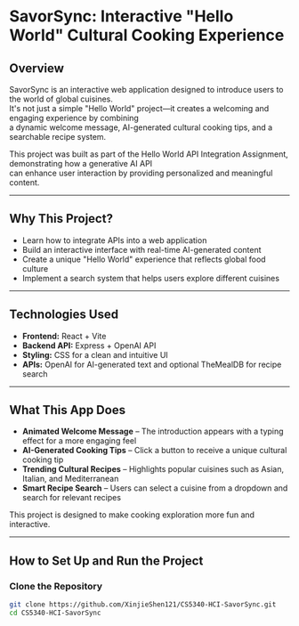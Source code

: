 # SavorSync: Interactive "Hello World" Cultural Cooking Experience

## Overview  
SavorSync is an interactive web application designed to introduce users to the world of global cuisines.  
It's not just a simple "Hello World" project—it creates a welcoming and engaging experience by combining  
a dynamic welcome message, AI-generated cultural cooking tips, and a searchable recipe system.

This project was built as part of the Hello World API Integration Assignment, demonstrating how a generative AI API  
can enhance user interaction by providing personalized and meaningful content.

---

## Why This Project?  
- Learn how to integrate APIs into a web application  
- Build an interactive interface with real-time AI-generated content  
- Create a unique "Hello World" experience that reflects global food culture  
- Implement a search system that helps users explore different cuisines  

---

## Technologies Used  
- **Frontend:** React + Vite  
- **Backend API:** Express + OpenAI API  
- **Styling:** CSS for a clean and intuitive UI  
- **APIs:** OpenAI for AI-generated text and optional TheMealDB for recipe search  

---

## What This App Does  
- **Animated Welcome Message** – The introduction appears with a typing effect for a more engaging feel  
- **AI-Generated Cooking Tips** – Click a button to receive a unique cultural cooking tip  
- **Trending Cultural Recipes** – Highlights popular cuisines such as Asian, Italian, and Mediterranean  
- **Smart Recipe Search** – Users can select a cuisine from a dropdown and search for relevant recipes  

This project is designed to make cooking exploration more fun and interactive.

---

## How to Set Up and Run the Project  

### Clone the Repository  
```bash
git clone https://github.com/XinjieShen121/CS5340-HCI-SavorSync.git
cd CS5340-HCI-SavorSync